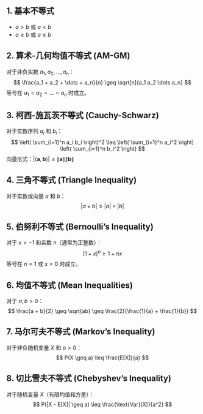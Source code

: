 ## 1. 基本不等式
- $a > b$ 或 $a < b$
- $a \geq b$ 或 $a \leq b$

## 2. 算术-几何均值不等式 (AM-GM)
对于非负实数 $a_1, a_2, \dots, a_n$：
$$
\frac{a_1 + a_2 + \dots + a_n}{n} \geq \sqrt[n]{a_1 a_2 \dots a_n}
$$
等号在 $a_1 = a_2 = \dots = a_n$ 时成立。

## 3. 柯西-施瓦茨不等式 (Cauchy-Schwarz)
对于实数序列 $a_i$ 和 $b_i$：
$$
\left( \sum_{i=1}^n a_i b_i \right)^2 \leq \left( \sum_{i=1}^n a_i^2 \right) \left( \sum_{i=1}^n b_i^2 \right)
$$
向量形式：$|\langle \mathbf{a}, \mathbf{b} \rangle| \leq \|\mathbf{a}\| \|\mathbf{b}\|$

## 4. 三角不等式 (Triangle Inequality)
对于实数或向量 $a$ 和 $b$：
$$
|a + b| \leq |a| + |b|
$$

## 5. 伯努利不等式 (Bernoulli’s Inequality)
对于 $x > -1$ 和实数 $n$（通常为正整数）：
$$
(1 + x)^n \geq 1 + nx
$$
等号在 $n = 1$ 或 $x = 0$ 时成立。

## 6. 均值不等式 (Mean Inequalities)
对于 $a, b > 0$：
$$
\frac{a + b}{2} \geq \sqrt{ab} \geq \frac{2}{\frac{1}{a} + \frac{1}{b}}
$$

## 7. 马尔可夫不等式 (Markov’s Inequality)
对于非负随机变量 $X$ 和 $a > 0$：
$$
P(X \geq a) \leq \frac{E[X]}{a}
$$

## 8. 切比雪夫不等式 (Chebyshev’s Inequality)
对于随机变量 $X$（有限均值和方差）：
$$
P(|X - E[X]| \geq a) \leq \frac{\text{Var}(X)}{a^2}
$$